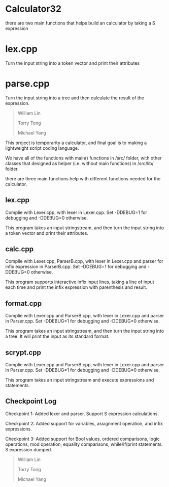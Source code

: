 # Calculator32

there are two main functions that helps build an calculator by taking a S expression

# lex.cpp
Turn the input string into a token vector and print their attributes

# parse.cpp
Turn the input string into a tree and then calculate the result of the expression.


> William Lin
> 
> Torry Tong
> 
> Michael Yang

This project is temporarity a calculator, and final goal is to making a lightweight script coding language.

We have all of the functions with main() functions in /src/ folder, with other classes that designed as helper (i.e. without main functions) in /src/lib/ folder.

there are three main functions help with different functions needed for the calculator.

## lex.cpp
Complie with Lexer.cpp, with lexer in Lexer.cpp. Set -DDEBUG=1 for debugging and -DDEBUG=0 otherwise.

This program takes an input stringstream, and then turn the input string into a token vector and print their attributes.

## calc.cpp
Compile with Lexer.cpp, ParserB.cpp, with lexer in Lexer.cpp and parser for infix expression in ParserB.cpp. Set -DDEBUG=1 for debugging and -DDEBUG=0 otherwise.

This program supports interactive infix input lines, taking a line of input each time and print the infix expression with parenthesis and result.

## format.cpp
Complie with Lexer.cpp and ParserB.cpp, with lexer in Lexer.cpp and parser in Parser.cpp. Set -DDEBUG=1 for debugging and -DDEBUG=0 otherwise.

This program takes an input stringstream, and then turn the input string into a tree. It will print the input as its standard format.

## scrypt.cpp
Complie with Lexer.cpp and ParserB.cpp, with lexer in Lexer.cpp and parser in Parser.cpp. Set -DDEBUG=1 for debugging and -DDEBUG=0 otherwise.

This program takes an input stringstream and execute expressions and statements.



## Checkpoint Log
Checkpoint 1: Added lexer and parser. Support S expression calculations.

Checkpoint 2: Added support for variables, assignment operation, and infix expressions.

Checkpoint 3: Added support for Bool values, ordered comparisons, logic operations, mod operation, equality comparisons, while/if/print statements. S expression dumped.


> William Lin
> 
> 
> Torry Tong
> 
> 
> Michael Yang